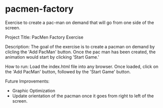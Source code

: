 # pacmen-factory
Exercise to create a pac-man on demand that will go from one side of the screen.

Project Title:
PacMen Factory Exercise

Description:
The goal of the exercise is to create a pacman on demand by clicling the 'Add PacMan' button. Once the pac man has been created, the animation would start by clicking 'Start Game.'

How to run:
Load the index.html file into any browser. Once loaded, click on the 'Add PacMan' button, followed by the 'Start Game' button. 

Future Improvements:
- Graphic Optimization
- Update orientation of the pacman once it goes from right to left of the screen.
